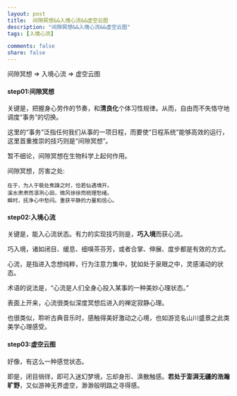```yaml
---
layout: post
title:  间隙冥想&&入境心流&&虚空云图
description: "间隙冥想&&入境心流&&虚空云图"
tags: [入境心流]

comments: false
share: false
---
```


间隙冥想 => 入境心流 => 虚空云图


#### step01:间隙冥想

关键是，把握身心劳作的节奏，和**清良化**个体习性规律。从而，自由而不失恪守地调度“事务”的切换。

这里的“事务”泛指任何我们从事的一项日程，而要使“日程系统”能够高效的运行，这里首重推崇的技巧则是“间隙冥想”。

暂不细论，间隙冥想在生物科学上起何作用。

间隙冥想，厉害之处:

	在于，为人于极处焦躁之时，恰若仙遇境开。
	溪水肃肃而凛冽心田，微风徐徐而梳理愁绪。
	瞬时，抚净心中愁闷。重获平静的力量和信心。

#### step02:入境心流

关键是，能入心流状态。有力的实现技巧则是，**巧入境**而获心流。

巧入境，诸如闭目、缓息、细嗅茶芬芳，或者合掌、伸展、度步都是有效的方式。

心流，是指进入念想纯粹，行为注意力集中，犹如处于泉眼之中，灵感涌动的状态。

术语的说法是，“心流是人们全身心投入某事的一种美妙心理状态。”

表面上开来，心流很类似深度冥想后进入的禅定寂静心理。

也很类似，聆听古典音乐时，感触得美好激动之心境，也如游览名山川盛景之此类美学心理感受。

#### step03:虚空云图

好像，有这么一种感觉状态。

即是，闭目徜徉，即可入迷幻梦境，忘却身形、涣散触感。**若处于澎湃无疆的浩瀚旷野**，又似游神无界虚空，渺渺般明路之寻得感。








 